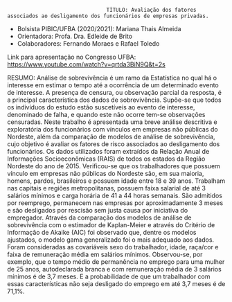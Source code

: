                                     TÍTULO: Avaliação dos fatores associados ao desligamento dos funcionários de empresas privadas.

* Bolsista PIBIC/UFBA (2020/2021): Mariana Thais Almeida 
* Orientadora: Profa. Dra. Edleide de Brito
* Colaboradores: Fernando Moraes e Rafael Toledo  

Link para apresentação no Congresso UFBA: https://www.youtube.com/watch?v=qrtda3BiN9Q&t=2s

RESUMO: 
Análise de sobrevivência é um ramo da Estatística no qual há o interesse em estimar o tempo até a ocorrência de um determinado evento de interesse. A presença de censura, ou observação parcial da resposta, é a principal característica dos dados de sobrevivência. Supõe-se que todos os indivíduos do estudo estão suscetíveis ao evento de interesse, denominado de falha, e quando este não ocorre tem-se observações censuradas.
Neste trabalho é apresentada uma breve análise descritiva e exploratória dos funcionários com vínculos em empresas não públicas do Nordeste, além da comparação de modelos de análise de sobrevivência, cujo objetivo é avaliar os fatores de risco associados ao desligamento dos funcionários. Os dados utilizados foram extraídos da Relação Anual de Informações Socioeconômicas (RAIS) de todos os estados da Região Nordeste do ano de 2015.
Verificou-se que os trabalhadores que possuem vínculo em empresas não públicas do Nordeste são, em sua maioria, homens, pardos, brasileiros e possuem idade entre 18 e 39 anos. Trabalham nas capitais e regiões metropolitanas, possuem faixa salarial de até 3 salários mínimos e carga horária de 41 a 44 horas semanais. São admitidos por reemprego, permanecem nas empresas por aproximadamente 3 meses e são desligados por rescisão sem justa causa por iniciativa do empregador.
Através da comparação dos modelos de análise de sobrevivência com o estimador de Kaplan-Meier e através do Critério de Informação de Akaike (AIC) foi observado que, dentre os modelos ajustados, o modelo gama generalizado foi o mais adequado aos dados. Foram consideradas as covariáveis sexo do trabalhador, idade, raça/cor e faixa de remuneração média em salários mínimos. Observou-se, por exemplo, que o tempo médio de permanência no emprego para uma mulher de 25 anos, autodeclarada branca e com remuneração média de 3 salários mínimos é de 3,7 meses. E a probabilidade de que um trabalhador com essas características não seja desligado do emprego em até 3,7 meses é de 71,1%.
